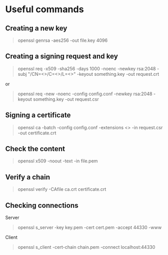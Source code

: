 # Useful commands

## Creating a new key
> openssl genrsa -aes256 -out file.key 4096

## Creating a signing request and key
> openssl req -x509 -sha256 -days 1000 -noenc -newkey rsa:2048 -subj "/CN=<>/C=<>/L=<>" -keyout something.key -out request.crt

or 

> openssl req -new -noenc -config config.conf -newkey rsa:2048 -keyout something.key -out request.csr

## Signing a certificate
> openssl ca -batch -config config.conf -extensions <> -in request.csr -out certificate.crt

## Check the content
> openssl x509 -noout -text -in file.pem

## Verify a chain
> openssl verify -CAfile ca.crt certificate.crt

## Checking connections
Server
> openssl s_server -key key.pem -cert cert.pem -accept 44330 -www

Client
> openssl s_client -cert-chain chain.pem -connect localhost:44330

